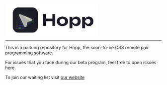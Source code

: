 <img align="center" src="./HoppLogo.png" alt="Hopp" width="300" />

---

This is a parking repository for Hopp, the soon-to-be OSS remote pair programming software.

For issues that you face during our beta program, feel free to open issues here.

To join our waiting list visit [our website](https://dub.sh/6P8Gowp)
